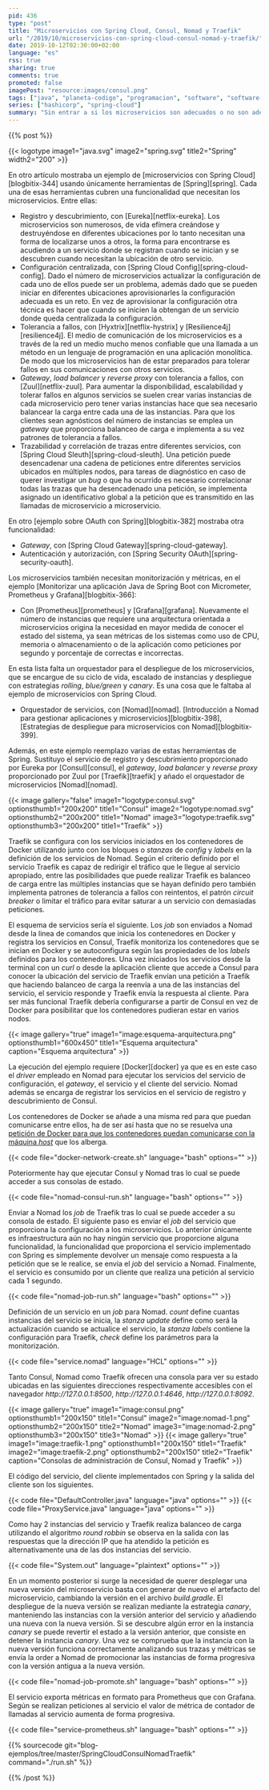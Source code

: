 ```yaml
---
pid: 436
type: "post"
title: "Microservicios con Spring Cloud, Consul, Nomad y Traefik"
url: "/2019/10/microservicios-con-spring-cloud-consul-nomad-y-traefik/"
date: 2019-10-12T02:30:00+02:00
language: "es"
rss: true
sharing: true
comments: true
promoted: false
imagePost: "resource:images/consul.png"
tags: ["java", "planeta-codigo", "programacion", "software", "software-libre"]
series: ["hashicorp", "spring-cloud"]
summary: "Sin entrar a si los microservicios son adecuados o no son adecuados en una aplicación, está claro que si se utilizan estos tienen varias necesidades. Un servicio de registro y descubrimiento, configuración centralizada, tolerancia a fallos, _gateway/load balancer/reverse proxy_, trazabilidad y métricas, autenticación, orquestación, ... Los microservicios quiza no sean un gran monolito, quizá mas pequeños y con funcinalidad más acotada, pero el hecho de que se comuniquen a través de un medio más complejo y menos fiable como la red en vez de una llamada a un método y sean más numerosos hacen que la complejidad sea incluso mayor. Este artículo propone un ejemplo con Spring Cloud para los servicios, Consul para el registro y descubrimiento, Nomad para la orquestación y Traefik como _gateway_."
---
```


{{% post %}}

{{< logotype image1="java.svg" image2="spring.svg" title2="Spring" width2="200" >}}

En otro artículo mostraba un ejemplo de [microservicios con Spring Cloud][blogbitix-344] usando únicamente herramientas de [Spring][spring]. Cada una de esas herramientas cubren una funcionalidad que necesitan los microservicios. Entre ellas:

* Registro y descubrimiento, con [Eureka][netflix-eureka]. Los microservicios son numerosos, de vida efímera creándose y destruyéndose en diferentes ubicaciones por lo tanto necesitan una forma de localizarse unos a otros, la forma para encontrarse es acudiendo a un servicio donde se registran cuando se inician y se descubren cuando necesitan la ubicación de otro servicio.
* Configuración centralizada, con [Spring Cloud Config][spring-cloud-config]. Dado el número de microservicios actualizar la configuración de cada uno de ellos puede ser un problema, además dado que se pueden iniciar en diferentes ubicaciones aprovisionarles la configuración adecuada es un reto. En vez de aprovisionar la configuración otra técnica es hacer que cuando se inicien la obtengan de un servicio donde queda centralizada la configuración.
* Tolerancia a fallos, con [Hyxtrix][netflix-hystrix] y [Resilience4j][resilience4j]. El medio de comunicación de los microservicios es a través de la red un medio mucho menos confiable que una llamada a un método en un lenguaje de programación en una aplicación monolítica. De modo que los microservicios han de estar preparados para tolerar fallos en sus comunicaciones con otros servicios.
* _Gateway_, _load balancer_ y _reverse proxy_ con tolerancia a fallos, con [Zuul][netflix-zuul]. Para aumentar la disponibilidad, escalabilidad y tolerar fallos en algunos servicios se suelen crear varias instancias de cada microservicio pero tener varias instancias hace que sea necesario balancear la carga entre cada una de las instancias. Para que los clientes sean agnósticos del número de instancias se emplea un _gateway_ que proporciona balanceo de carga e implementa a su vez patrones de tolerancia a fallos.
* Trazabilidad y correlación de trazas entre diferentes servicios, con [Spring Cloud Sleuth][spring-cloud-sleuth]. Una petición puede desencadenar una cadena de peticiones entre diferentes servicios ubicados en múltiples nodos, para tareas de diagnóstico en caso de querer investigar un _bug_ o que ha ocurrido es necesario correlacionar todas las trazas que ha desencadenado una petición, se implementa asignado un identificativo global a la petición que es transmitido en las llamadas de microservicio a microservicio.

En otro [ejemplo sobre OAuth con Spring][blogbitix-382] mostraba otra funcionalidad:

* _Gateway_, con [Spring Cloud Gateway][spring-cloud-gateway].
* Autenticación y autorización, con [Spring Security OAuth][spring-security-oauth].

Los microservicios también necesitan monitorización y métricas, en el ejemplo [Monitorizar una aplicación Java de Spring Boot con Micrometer, Prometheus y Grafana][blogbitix-366]:

* Con [Prometheus][prometheus] y [Grafana][grafana]. Nuevamente el número de instancias que requiere una arquitectura orientada a microservicios origina la necesidad en mayor medida de conocer el estado del sistema, ya sean métricas de los sistemas como uso de CPU, memoria o almacenamiento o de la aplicación como peticiones por segundo y porcentaje de correctas e incorrectas.

En esta lista falta un orquestador para el despliegue de los microservicios, que se encargue de su ciclo de vida, escalado de instancias y despliegue con estrategias _rolling_, _blue/green_ y _canary_. Es una cosa que le faltaba al ejemplo de microservicios con Spring Cloud.

* Orquestador de servicios, con [Nomad][nomad]. [Introducción a Nomad para gestionar aplicaciones y microservicios][blogbitix-398], [Estrategias de despliegue para microservicios con Nomad][blogbitix-399].

Además, en este ejemplo reemplazo varias de estas herramientas de Spring. Sustituyo el servicio de registro y descubrimiento proporcionado por Eureka por [Consul][consul], el _gateway_, _load balancer_ y _reverse proxy_ proporcionado por Zuul por [Traefik][traefik] y añado el orquestador de microservicios [Nomad][nomad].

{{< image
    gallery="false"
    image1="logotype:consul.svg" optionsthumb1="200x200" title1="Consul"
    image2="logotype:nomad.svg" optionsthumb2="200x200" title1="Nomad"
    image3="logotype:traefik.svg" optionsthumb3="200x200" title1="Traefik" >}}

Traefik se configura con los servicios iniciados en los contenedores de Docker utilizando junto con los bloques o _stanzas_ de _config_ y _labels_ en la definición de los servicios de Nomad. Según el criterio definido por el servicio Traefik es capaz de redirigir el tráfico que le llegue al servicio apropiado, entre las posibilidades que puede realizar Traefik es balanceo de carga entre las múltiples instancias que se hayan definido pero también implementa patrones de tolerancia a fallos con reintentos, el patrón _circuit breaker_ o limitar el tráfico para evitar saturar a un servicio con demasiadas peticiones.

El esquema de servicios sería el siguiente. Los _job_ son enviados a Nomad desde la linea de comandos que inicia los contenedores en Docker y registra los servicios en Consul, Traefik monitoriza los contenedores que se inician en Docker y se autoconfigura según las propiedades de los _labels_ definidos para los contenedores. Una vez iniciados los servicios desde la terminal con un _curl_ o desde la aplicación cliente que accede a Consul para conocer la ubicación del servicio de Traefik envían una petición a Traefik que haciendo balanceo de carga la reenvía a una de las instancias del servicio, el servicio responde y Traefik envía la respuesta al cliente. Para ser más funcional Traefik debería configurarse a partir de Consul en vez de Docker para posibilitar que los contenedores pudieran estar en varios nodos.

{{< image
    gallery="true"
    image1="image:esquema-arquitectura.png" optionsthumb1="600x450" title1="Esquema arquitectura"
    caption="Esquema arquitectura" >}}

La ejecución del ejemplo requiere [Docker][docker] ya que es en este caso el _driver_ empleado en Nomad para ejecutar los servicios del servicio de configuración, el _gateway_, el servicio y el cliente del servicio. Nomad además se encarga de registrar los servicios en el servicio de registro y descubrimiento de Consul.

Los contenedores de Docker se añade a una misma red para que puedan comunicarse entre ellos, ha de ser así hasta que no se resuelva una [petición de Docker para que los contenedores puedan comunicarse con la máquina _host_](https://github.com/docker/for-linux/issues/264) que los alberga.

{{< code file="docker-network-create.sh" language="bash" options="" >}}

Poteriormente hay que ejecutar Consul y Nomad tras lo cual se puede acceder a sus consolas de estado.

{{< code file="nomad-consul-run.sh" language="bash" options="" >}}

Enviar a Nomad los _job_ de Traefik tras lo cual se puede acceder a su consola de estado. El siguiente paso es enviar el _job_ del servicio que proporciona la configuración a los microservicios. Lo anterior únicamente es infraestructura aún no hay ningún servicio que proporcione alguna funcionalidad, la funcionalidad que proporciona el servicio implementado con Spring es simplemente devolver un mensaje como respuesta a la petición que se le realice, se envía el _job_ del servicio a Nomad. Finalmente, el servicio es consumido por un cliente que realiza una petición al servicio cada 1 segundo.

{{< code file="nomad-job-run.sh" language="bash" options="" >}}

Definición de un servicio en un _job_ para Nomad. _count_ define cuantas instancias del servicio se inicia, la _stanza_ _update_ define como será la actualización cuando se actualice el servicio, la _stanza_ _labels_ contiene la configuración para Traefik, _check_ define los parámetros para la monitorización.

{{< code file="service.nomad" language="HCL" options="" >}}

Tanto Consul, Nomad como Traefik ofrecen una consola para ver su estado ubicadas en las siguientes direcciones respectivamente accesibles con el navegador _http\://127.0.0.1:8500_, _http\://127.0.0.1:4646_, _http\://127.0.0.1:8092_.

{{< image
    gallery="true"
    image1="image:consul.png" optionsthumb1="200x150" title1="Consul"
    image2="image:nomad-1.png" optionsthumb2="200x150" title2="Nomad"
    image3="image:nomad-2.png" optionsthumb3="200x150" title3="Nomad" >}}
{{< image
    gallery="true"
    image1="image:traefik-1.png" optionsthumb1="200x150" title1="Traefik"
    image2="image:traefik-2.png" optionsthumb2="200x150" title2="Traefik"
    caption="Consolas de administración de Consul, Nomad y Traefik" >}}

El código del servicio, del cliente implementados con Spring y la salida del cliente son los siguientes.

{{< code file="DefaultController.java" language="java" options="" >}}
{{< code file="ProxyService.java" language="java" options="" >}}

Como hay 2 instancias del servicio y Traefik realiza balanceo de carga utilizando el algoritmo _round robbin_ se observa en la salida con las respuestas que la dirección IP que ha atendido la petición es alternativamente una de las dos instancias del servicio.

{{< code file="System.out" language="plaintext" options="" >}}

En un momento posterior si surge la necesidad de querer desplegar una nueva versión del microservicio basta con generar de nuevo el artefacto del microservicio, cambiando la versión en el archivo _build.gradle_. El despliegue de la nueva versión se realizan mediante la estrategia _canary_, manteniendo las instancias con la versión anterior del servicio y añadiendo una nueva con la nueva versión. Si se descubre algún error en la instancia _canary_ se puede revertir el estado a la versión anterior, que consiste en detener la instancia _canary_. Una vez se comprueba que la instancia con la nueva versión funciona correctamente analizando sus trazas y métricas se envía la order a Nomad de promocionar las instancias de forma progresiva con la versión antigua a la nueva versión.

{{< code file="nomad-job-promote.sh" language="bash" options="" >}}

El servicio exporta métricas en formato para Prometheus que con Grafana. Según se realizan peticiones al servicio el valor de métrica de contador de llamadas al servicio aumenta de forma progresiva.

{{< code file="service-prometheus.sh" language="bash" options="" >}}

{{% sourcecode git="blog-ejemplos/tree/master/SpringCloudConsulNomadTraefik" command="./run.sh" %}}

{{% /post %}}
